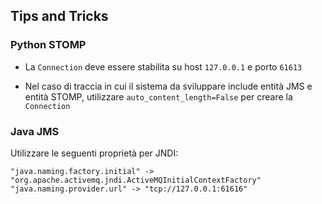 ## Tips and Tricks

### Python STOMP

* La ``Connection`` deve essere stabilita su host ``127.0.0.1`` e porto ``61613``

* Nel caso di traccia in cui il sistema da sviluppare include entità JMS e entità STOMP, utilizzare 
``auto_content_length=False`` per creare la ``Connection``

### Java JMS

Utilizzare le seguenti proprietà per JNDI:

```
"java.naming.factory.initial" -> "org.apache.activemq.jndi.ActiveMQInitialContextFactory"
"java.naming.provider.url" -> "tcp://127.0.0.1:61616"
```
